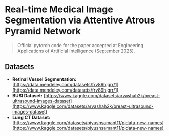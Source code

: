 # Real-time Medical Image Segmentation via Attentive Atrous Pyramid Network


> Official pytorch code for the paper accepted at Engineering Applications of Artificial Intelligence (September 2025).


## Datasets

*   **Retinal Vessel Segmentation:** [https://data.mendeley.com/datasets/frv89hjgrr/1](https://data.mendeley.com/datasets/frv89hjgrr/1)
*   **BUSI Dataset:** [https://www.kaggle.com/datasets/aryashah2k/breast-ultrasound-images-dataset](https://www.kaggle.com/datasets/aryashah2k/breast-ultrasound-images-dataset)
*   **Lung CT Dataset:** [https://www.kaggle.com/datasets/piyushsamant11/pidata-new-names](https://www.kaggle.com/datasets/piyushsamant11/pidata-new-names)

